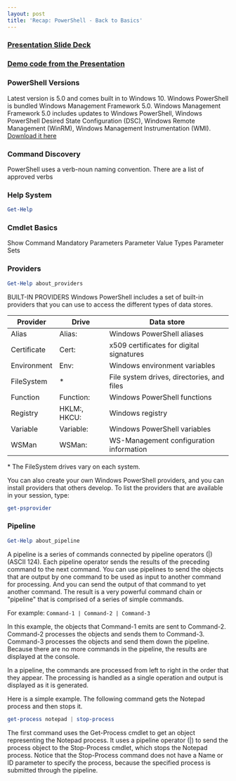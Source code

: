 ```yaml
---
layout: post
title: 'Recap: PowerShell - Back to Basics'
---
```


### [Presentation Slide Deck](http://cincypowershell.org/presentations/2016-05)

### [Demo code from the Presentation](http://cincypowershell.org/presentations/2016-05/code)

### PowerShell Versions
Latest version is 5.0 and comes built in to Windows 10. Windows PowerShell is bundled Windows Management Framework 5.0.
Windows Management Framework 5.0 includes updates to Windows PowerShell, Windows PowerShell Desired State Configuration (DSC), Windows Remote Management (WinRM), Windows Management Instrumentation (WMI).
[Download it here](https://www.microsoft.com/en-us/download/details.aspx?id=50395)


### Command Discovery
PowerShell uses a verb-noun naming convention. There are a list of approved verbs

### Help System
```powershell
Get-Help 
```

### Cmdlet Basics
Show Command
Mandatory Parameters
Parameter Value Types
Parameter Sets

### Providers
```powershell
Get-Help about_providers
```
BUILT-IN PROVIDERS
Windows PowerShell includes a set of built-in providers that you can use
to access the different types of data stores.


Provider      | Drive         | Data store
---           | ---           | --- 
Alias         | Alias:        | Windows PowerShell aliases
Certificate   | Cert:         | x509 certificates for digital signatures
Environment   | Env:          | Windows environment variables
FileSystem    | *             | File system drives, directories, and files
Function      | Function:     | Windows PowerShell functions
Registry      | HKLM:, HKCU:  | Windows registry
Variable      | Variable:     | Windows PowerShell variables
WSMan         | WSMan:        | WS-Management configuration information


\* The FileSystem drives vary on each system.

You can also create your own Windows PowerShell providers, and you can
install providers that others develop. To list the providers that are
available in your session, type:
```powershell
get-psprovider
```

### Pipeline
```powershell
Get-Help about_pipeline
```
A pipeline is a series of commands connected by pipeline operators 
(|)(ASCII 124). Each pipeline operator sends the results of the preceding
command to the next command.
You can use pipelines to send the objects that are output by one command
to be used as input to another command for processing. And you can send the
output of that command to yet another command. The result is a very powerful
command chain or "pipeline" that is comprised of a series of simple commands.

For example: `Command-1 | Command-2 | Command-3`

In this example, the objects that Command-1 emits are sent to Command-2.
Command-2 processes the objects and sends them to Command-3. Command-3 processes
the objects and send them down the pipeline. Because there are no more commands in
the pipeline, the results are displayed at the console.

In a pipeline, the commands are processed from left to right in the order
that they appear. The processing is handled as a single operation and
output is displayed as it is generated.

Here is a simple example. The following command gets the Notepad process
and then stops it.
```powershell
get-process notepad | stop-process
```
The first command uses the Get-Process cmdlet to get an object representing
the Notepad process. It uses a pipeline operator (|) to send the process object
to the Stop-Process cmdlet, which stops the Notepad process. Notice that the
Stop-Process command does not have a Name or ID parameter to specify the process,
because the specified process is submitted through the pipeline.